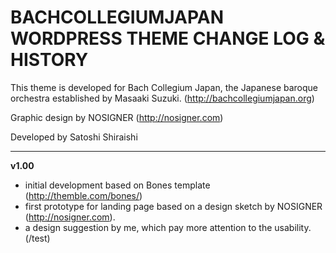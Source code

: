 # BACHCOLLEGIUMJAPAN WORDPRESS THEME CHANGE LOG & HISTORY

This theme is developed for Bach Collegium Japan, the Japanese baroque orchestra established by Masaaki Suzuki. (http://bachcollegiumjapan.org)

Graphic design by NOSIGNER (http://nosigner.com)

Developed by Satoshi Shiraishi

*******************************************************************


**v1.00**
- initial development based on Bones template (http://themble.com/bones/)
- first prototype for landing page based on a design sketch by NOSIGNER (http://nosigner.com).
- a design suggestion by me, which pay more attention to the usability. (/test)
